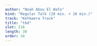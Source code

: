 ```yaml
---
author: "Noah Abou El Wafa"
kind: "Regular Talk (20 min. + 10 min.)"
track: "KeYmaera Track"
title: "tbd"
slot: 216
length: 30 
order: 34
---
```


